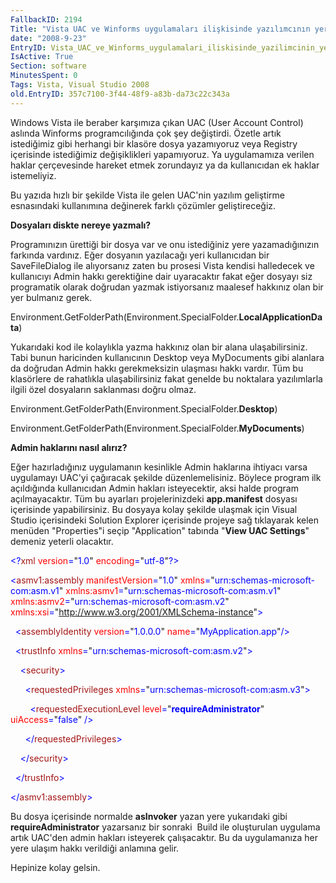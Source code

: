 ```yaml
---
FallbackID: 2194
Title: "Vista UAC ve Winforms uygulamaları ilişkisinde yazılımcının yeri":)
date: "2008-9-23"
EntryID: Vista_UAC_ve_Winforms_uygulamalari_iliskisinde_yazilimcinin_yeri
IsActive: True
Section: software
MinutesSpent: 0
Tags: Vista, Visual Studio 2008
old.EntryID: 357c7100-3f44-48f9-a83b-da73c22c343a
---
```

Windows Vista ile beraber karşımıza çıkan UAC (User Account Control)
aslında Winforms programcılığında çok şey değiştirdi. Özetle artık
istediğimiz gibi herhangi bir klasöre dosya yazamıyoruz veya Registry
içerisinde istediğimiz değişiklikleri yapamıyoruz. Ya uygulamamıza
verilen haklar çerçevesinde hareket etmek zorundayız ya da kullanıcıdan
ek haklar istemeliyiz.

Bu yazıda hızlı bir şekilde Vista ile gelen UAC'nin yazılım geliştirme
esnasındaki kullanımına değinerek farklı çözümler geliştireceğiz.

**Dosyaları diskte nereye yazmalı?**

Programınızın ürettiği bir dosya var ve onu istediğiniz yere
yazamadığınızın farkında vardınız. Eğer dosyanın yazılacağı yeri
kullanıcıdan bir SaveFileDialog ile alıyorsanız zaten bu prosesi Vista
kendisi halledecek ve kullanıcıyı Admin hakkı gerektiğine dair
uyaracaktır fakat eğer dosyayı siz programatik olarak doğrudan yazmak
istiyorsanız maalesef hakkınız olan bir yer bulmanız gerek.

Environment.GetFolderPath(Environment.SpecialFolder.**LocalApplicationData**)

Yukarıdaki kod ile kolaylıkla yazma hakkınız olan bir alana
ulaşabilirsiniz. Tabi bunun haricinden kullanıcının Desktop veya
MyDocuments gibi alanlara da doğrudan Admin hakkı gerekmeksizin ulaşması
hakkı vardır. Tüm bu klasörlere de rahatlıkla ulaşabilirsiniz fakat
genelde bu noktalara yazılımlarla ilgili özel dosyaların saklanması
doğru olmaz.

Environment.GetFolderPath(Environment.SpecialFolder.**Desktop**)

Environment.GetFolderPath(Environment.SpecialFolder.**MyDocuments**)

**Admin haklarını nasıl alırız?**

Eğer hazırladığınız uygulamanın kesinlikle Admin haklarına ihtiyacı
varsa uygulamayı UAC'yi çağıracak şekilde düzenlemelisiniz. Böylece
program ilk açıldığında kullanıcıdan Admin hakları isteyecektir, aksi
halde program açılmayacaktır. Tüm bu ayarları projelerinizdeki
**app.manifest** dosyası içerisinde yapabilirsiniz. Bu dosyaya kolay
şekilde ulaşmak için Visual Studio içerisindeki Solution Explorer
içerisinde projeye sağ tıklayarak kelen menüden "Properties"i seçip
"Application" tabında "**View UAC Settings**" demeniz yeterli olacaktır.

<span style="color: blue;">\<?</span><span
style="color: #a31515;">xml</span><span style="color: blue;">
</span><span style="color: red;">version</span><span
style="color: blue;">=</span>"<span
style="color: blue;">1.0</span>"<span style="color: blue;"> </span><span
style="color: red;">encoding</span><span
style="color: blue;">=</span>"<span
style="color: blue;">utf-8</span>"<span style="color: blue;">?\></span>

<span style="color: blue;">\<</span><span
style="color: #a31515;">asmv1:assembly</span><span style="color: blue;">
</span><span style="color: red;">manifestVersion</span><span
style="color: blue;">=</span>"<span
style="color: blue;">1.0</span>"<span style="color: blue;"> </span><span
style="color: red;">xmlns</span><span
style="color: blue;">=</span>"<span
style="color: blue;">urn:schemas-microsoft-com:asm.v1</span>"<span
style="color: blue;"> </span><span
style="color: red;">xmlns:asmv1</span><span
style="color: blue;">=</span>"<span
style="color: blue;">urn:schemas-microsoft-com:asm.v1</span>"<span
style="color: blue;"> </span><span
style="color: red;">xmlns:asmv2</span><span
style="color: blue;">=</span>"<span
style="color: blue;">urn:schemas-microsoft-com:asm.v2</span>"<span
style="color: blue;"> </span><span
style="color: red;">xmlns:xsi</span><span
style="color: blue;">=</span>"<span
style="color: blue;">http://www.w3.org/2001/XMLSchema-instance</span>"<span
style="color: blue;">\></span>

<span style="color: blue;">  \<</span><span
style="color: #a31515;">assemblyIdentity</span><span
style="color: blue;"> </span><span
style="color: red;">version</span><span
style="color: blue;">=</span>"<span
style="color: blue;">1.0.0.0</span>"<span style="color: blue;">
</span><span style="color: red;">name</span><span
style="color: blue;">=</span>"<span
style="color: blue;">MyApplication.app</span>"<span
style="color: blue;">/\></span>

<span style="color: blue;">  \<</span><span
style="color: #a31515;">trustInfo</span><span style="color: blue;">
</span><span style="color: red;">xmlns</span><span
style="color: blue;">=</span>"<span
style="color: blue;">urn:schemas-microsoft-com:asm.v2</span>"<span
style="color: blue;">\></span>

<span style="color: blue;">    \<</span><span
style="color: #a31515;">security</span><span
style="color: blue;">\></span>

<span style="color: blue;">      \<</span><span
style="color: #a31515;">requestedPrivileges</span><span
style="color: blue;"> </span><span style="color: red;">xmlns</span><span
style="color: blue;">=</span>"<span
style="color: blue;">urn:schemas-microsoft-com:asm.v3</span>"<span
style="color: blue;">\></span>

<span style="color: blue;">        \<</span><span
style="color: #a31515;">requestedExecutionLevel</span><span
style="color: blue;"> </span><span style="color: red;">level</span><span
style="color: blue;">=</span>"<span
style="color: blue;">**requireAdministrator**</span>"<span
style="color: blue;"> </span><span
style="color: red;">uiAccess</span><span
style="color: blue;">=</span>"<span
style="color: blue;">false</span>"<span style="color: blue;"> /\></span>

<span style="color: blue;">      \</</span><span
style="color: #a31515;">requestedPrivileges</span><span
style="color: blue;">\></span>

<span style="color: blue;">    \</</span><span
style="color: #a31515;">security</span><span
style="color: blue;">\></span>

<span style="color: blue;">  \</</span><span
style="color: #a31515;">trustInfo</span><span
style="color: blue;">\></span>

<span style="color: blue;">\</</span><span
style="color: #a31515;">asmv1:assembly</span><span
style="color: blue;">\></span>

Bu dosya içerisinde normalde **asInvoker** yazan yere yukarıdaki gibi
**requireAdministrator** yazarsanız bir sonraki  Build ile oluşturulan
uygulama artık UAC'den admin hakları isteyerek çalışacaktır. Bu da
uygulamanıza her yere ulaşım hakkı verildiği anlamına gelir.

Hepinize kolay gelsin.


